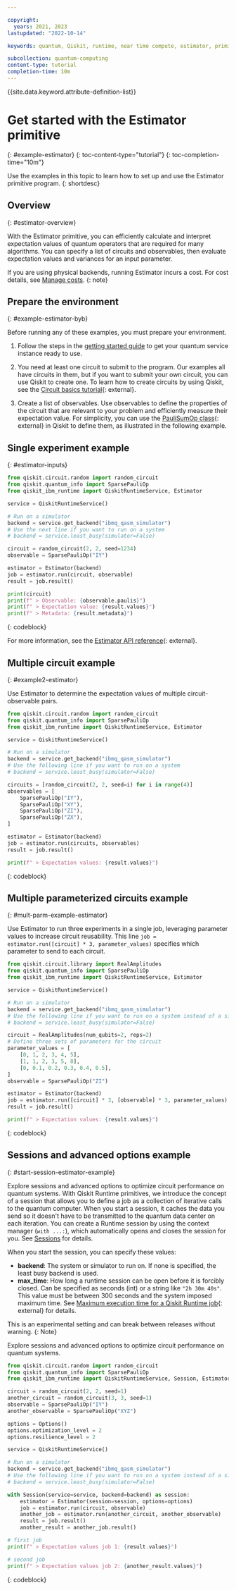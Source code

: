 ```yaml
---

copyright:
  years: 2021, 2023
lastupdated: "2022-10-14"

keywords: quantum, Qiskit, runtime, near time compute, estimator, primitive

subcollection: quantum-computing
content-type: tutorial
completion-time: 10m
---
```

{{site.data.keyword.attribute-definition-list}}

# Get started with the Estimator primitive
{: #example-estimator}
{: toc-content-type="tutorial"}
{: toc-completion-time="10m"}

Use the examples in this topic to learn how to set up and use the Estimator primitive program.
{: shortdesc}

## Overview
{: #estimator-overview}

With the Estimator primitive, you can efficiently calculate and interpret expectation values of quantum operators that are required for many algorithms. You can specify a list of circuits and observables, then evaluate expectation values and variances for an input parameter.

If you are using physical backends, running Estimator incurs a cost. For cost details, see [Manage costs](/docs/quantum-computing?topic=quantum-computing-cost).
{: note}

## Prepare the environment
{: #example-estimator-byb}

Before running any of these examples, you must prepare your environment. 

1. Follow the steps in the [getting started guide](/docs/quantum-computing?topic=quantum-computing-get-started) to get your quantum service instance ready to use.

2. You need at least one circuit to submit to the program. Our examples all have circuits in them, but if you want to submit your own circuit, you can use Qiskit to create one. To learn how to create circuits by using Qiskit, see the [Circuit basics tutorial](https://qiskit.org/documentation/tutorials/circuits/01_circuit_basics.html){: external}.

3. Create a list of observables. Use observables to define the properties of the circuit that are relevant to your problem and  efficiently measure their expectation value. For simplicity, you can use the [PauliSumOp class](https://qiskit.org/documentation/stubs/qiskit.opflow.primitive_ops.html#module-qiskit.opflow.primitive_ops){: external} in Qiskit to define them, as illustrated in the following example.


## Single experiment example
{: #estimator-inputs}

```Python
from qiskit.circuit.random import random_circuit 
from qiskit.quantum_info import SparsePauliOp 
from qiskit_ibm_runtime import QiskitRuntimeService, Estimator 

service = QiskitRuntimeService() 

# Run on a simulator
backend = service.get_backend("ibmq_qasm_simulator")
# Use the next line if you want to run on a system
# backend = service.least_busy(simulator=False)

circuit = random_circuit(2, 2, seed=1234) 
observable = SparsePauliOp("IY") 

estimator = Estimator(backend) 
job = estimator.run(circuit, observable) 
result = job.result() 

print(circuit) 
print(f" > Observable: {observable.paulis}") 
print(f" > Expectation value: {result.values}") 
print(f" > Metadata: {result.metadata}")
```
{: codeblock}

For more information, see the [Estimator API reference](https://qiskit.org/documentation/partners/qiskit_ibm_runtime/stubs/qiskit_ibm_runtime.Estimator.html){: external}.
## Multiple circuit example
{: #example2-estimator}

Use Estimator to determine the expectation values of multiple circuit-observable pairs.

```python 
from qiskit.circuit.random import random_circuit 
from qiskit.quantum_info import SparsePauliOp 
from qiskit_ibm_runtime import QiskitRuntimeService, Estimator 

service = QiskitRuntimeService() 

# Run on a simulator
backend = service.get_backend("ibmq_qasm_simulator")
# Use the following line if you want to run on a system
# backend = service.least_busy(simulator=False)

circuits = [random_circuit(2, 2, seed=i) for i in range(4)] 
observables = [ 
    SparsePauliOp("IY"), 
    SparsePauliOp("XY"), 
    SparsePauliOp("ZI"), 
    SparsePauliOp("ZX"), 
] 

estimator = Estimator(backend) 
job = estimator.run(circuits, observables) 
result = job.result() 

print(f" > Expectation values: {result.values}")
```
{: codeblock}

## Multiple parameterized circuits example
{: #mult-parm-example-estimator}

Use Estimator to run three experiments in a single job, leveraging parameter values to increase circuit reusability. This line `job = estimator.run([circuit] * 3, parameter_values)` specifies which parameter to send to each circuit.

```python 
from qiskit.circuit.library import RealAmplitudes
from qiskit.quantum_info import SparsePauliOp
from qiskit_ibm_runtime import QiskitRuntimeService, Estimator

service = QiskitRuntimeService()

# Run on a simulator
backend = service.get_backend("ibmq_qasm_simulator")
# Use the following line if you want to run on a system instead of a simulator:
# backend = service.least_busy(simulator=False)

circuit = RealAmplitudes(num_qubits=2, reps=2)
# Define three sets of parameters for the circuit
parameter_values = [
    [0, 1, 2, 3, 4, 5],
    [1, 1, 2, 3, 5, 8],
    [0, 0.1, 0.2, 0.3, 0.4, 0.5],
]
observable = SparsePauliOp("ZI")

estimator = Estimator(backend)
job = estimator.run([circuit] * 3, [observable] * 3, parameter_values)
result = job.result()

print(f" > Expectation values: {result.values}")
```
{: codeblock}

## Sessions and advanced options example
{: #start-session-estimator-example}

Explore sessions and advanced options to optimize circuit performance on quantum systems.  With Qiskit Runtime primitives, we introduce the concept of a session that allows you to define a job as a collection of iterative calls to the quantum computer. When you start a session, it caches the data you send so it doesn't have to be transmitted to the quantum data center on each iteration. You can create a Runtime session by using the context manager (`with ...:`), which automatically opens and closes the session for you. See [Sessions](/docs/quantum-computing?topic=quantum-computing-sessions) for details.

When you start the session, you can specify these values:

*  **backend**: The system or simulator to run on. If none is specified, the least busy backend is used.
*  **max_time**: How long a runtime session can be open before it is forcibly closed. Can be specified as seconds (int) or a string like `"2h 30m 40s"`. This value must be between 300 seconds and the system imposed maximum time. See [Maximum execution time for a Qiskit Runtime job](https://qiskit.org/ecosystem/ibm-runtime/faqs/max_execution_time.html){: external} for details.

This is an experimental setting and can break between releases without warning.
{: Note}

Explore sessions and advanced options to optimize circuit performance on quantum systems.

```python 
from qiskit.circuit.random import random_circuit 
from qiskit.quantum_info import SparsePauliOp 
from qiskit_ibm_runtime import QiskitRuntimeService, Session, Estimator, Options 

circuit = random_circuit(2, 2, seed=1) 
another_circuit = random_circuit(3, 3, seed=1) 
observable = SparsePauliOp("IY") 
another_observable = SparsePauliOp("XYZ") 

options = Options() 
options.optimization_level = 2 
options.resilience_level = 2 

service = QiskitRuntimeService() 

# Run on a simulator
backend = service.get_backend("ibmq_qasm_simulator")
# Use the following line if you want to run on a system instead of a simulator:
# backend = service.least_busy(simulator=False)

with Session(service=service, backend=backend) as session: 
    estimator = Estimator(session=session, options=options) 
    job = estimator.run(circuit, observable) 
    another_job = estimator.run(another_circuit, another_observable) 
    result = job.result() 
    another_result = another_job.result() 

# first job 
print(f" > Expectation values job 1: {result.values}") 

# second job 
print(f" > Expectation values job 2: {another_result.values}")
```

{: codeblock}